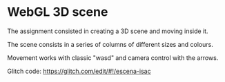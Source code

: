 # WebGL 3D scene
The assignment consisted in creating a 3D scene and moving inside it. 

The scene consists in a series of columns of different sizes and colours.

Movement works with classic "wasd" and camera control with the arrows.

Glitch code: https://glitch.com/edit/#!/escena-isac